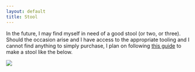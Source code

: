 ```yaml
---
layout: default
title: Stool
---
```


In the future, I may find myself in need of a good stool (or two, or three).
Should the occasion arise and I have access to the appropriate tooling and I
cannot find anything to simply purchase, I plan on following [this
guide](https://drive.google.com/file/d/0B0Jfms0twG8EZWZ5ZnVZSHZRd00/edit?usp=sharing)
to make a stool like the below.

[![](https://docs.google.com/uc?id=0B0Jfms0twG8EMkVDVm9IaUZOb0k&export=download)](https://docs.google.com/file/d/0B0Jfms0twG8EMkVDVm9IaUZOb0k/edit?usp=drive_web)
